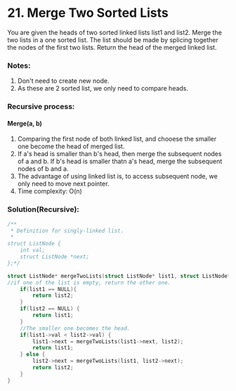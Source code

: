 # 21. Merge Two Sorted Lists
You are given the heads of two sorted linked lists list1 and list2.
Merge the two lists in a one sorted list. The list should be made by splicing together the nodes of the first two lists.
Return the head of the merged linked list.

### Notes: 
1. Don't need to create new node.
2. As these are 2 sorted list, we only need to compare heads.

### Recursive process:
#### Merge(a, b)
1. Comparing the first node of both linked list, and chooese the smaller one become the head of merged list.
2. If a's head is smaller than b's head, then merge the subsequent nodes of a and b. If b's head is smaller thatn a's head, merge the subsequent nodes of b and a.
3. The advantage of using linked list is, to access subsequent node, we only need to move next pointer.
4. Time complexity: O(n)

### Solution(Recursive):
```C
/**
 * Definition for singly-linked list.
 *
struct ListNode {
    int val;
    struct ListNode *next;
};*/

struct ListNode* mergeTwoLists(struct ListNode* list1, struct ListNode* list2){
//if one of the list is empty, return the other one.
    if(list1 == NULL){
        return list2;
    }
    if(list2 == NULL) {
        return list1;
    }
    //The smaller one becomes the head.
    if(list1->val < list2->val) {
        list1->next = mergeTwoLists(list1->next, list2);
        return list1;
    } else {
        list2->next = mergeTwoLists(list1, list2->next);
        return list2;
    }
}
